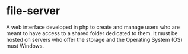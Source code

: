# file-server
A web interface developed in php to create and manage users who are meant to have access to a shared folder dedicated to them. It must be hosted on servers who offer the storage and the Operating System (OS) must Windows.
